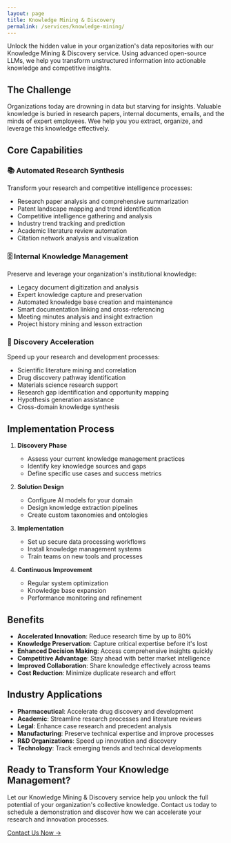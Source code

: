 ```yaml
---
layout: page
title: Knowledge Mining & Discovery
permalink: /services/knowledge-mining/
---
```


Unlock the hidden value in your organization's data repositories with our Knowledge Mining & Discovery service. Using advanced open-source LLMs, we help you transform unstructured information into actionable knowledge and competitive insights.

## The Challenge

Organizations today are drowning in data but starving for insights. Valuable knowledge is buried in research papers, internal documents, emails, and the minds of expert employees. Wee help you you extract, organize, and leverage this knowledge effectively.

## Core Capabilities

### 📚 Automated Research Synthesis
Transform your research and competitive intelligence processes:
- Research paper analysis and comprehensive summarization
- Patent landscape mapping and trend identification
- Competitive intelligence gathering and analysis
- Industry trend tracking and prediction
- Academic literature review automation
- Citation network analysis and visualization

### 🗄️ Internal Knowledge Management
Preserve and leverage your organization's institutional knowledge:
- Legacy document digitization and analysis
- Expert knowledge capture and preservation
- Automated knowledge base creation and maintenance
- Smart documentation linking and cross-referencing
- Meeting minutes analysis and insight extraction
- Project history mining and lesson extraction

### 🔬 Discovery Acceleration
Speed up your research and development processes:
- Scientific literature mining and correlation
- Drug discovery pathway identification
- Materials science research support
- Research gap identification and opportunity mapping
- Hypothesis generation assistance
- Cross-domain knowledge synthesis

## Implementation Process

1. **Discovery Phase**
   - Assess your current knowledge management practices
   - Identify key knowledge sources and gaps
   - Define specific use cases and success metrics

2. **Solution Design**
   - Configure AI models for your domain
   - Design knowledge extraction pipelines
   - Create custom taxonomies and ontologies

3. **Implementation**
   - Set up secure data processing workflows
   - Install knowledge management systems
   - Train teams on new tools and processes

4. **Continuous Improvement**
   - Regular system optimization
   - Knowledge base expansion
   - Performance monitoring and refinement

## Benefits

- **Accelerated Innovation**: Reduce research time by up to 80%
- **Knowledge Preservation**: Capture critical expertise before it's lost
- **Enhanced Decision Making**: Access comprehensive insights quickly
- **Competitive Advantage**: Stay ahead with better market intelligence
- **Improved Collaboration**: Share knowledge effectively across teams
- **Cost Reduction**: Minimize duplicate research and effort

## Industry Applications

- **Pharmaceutical**: Accelerate drug discovery and development
- **Academic**: Streamline research processes and literature reviews
- **Legal**: Enhance case research and precedent analysis
- **Manufacturing**: Preserve technical expertise and improve processes
- **R&D Organizations**: Speed up innovation and discovery
- **Technology**: Track emerging trends and technical developments

## Ready to Transform Your Knowledge Management?

Let our Knowledge Mining & Discovery service help you unlock the full potential of your organization's collective knowledge. Contact us today to schedule a demonstration and discover how we can accelerate your research and innovation processes.

[Contact Us Now →](/contact)